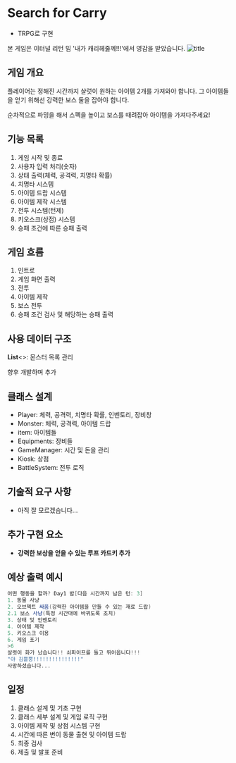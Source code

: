 # Search for Carry
- TRPG로 구현

본 게임은 이터널 리턴 밈 '내가 캐리헤줋꼐!!!'에서 영감을 받았습니다.
![title](https://imgproxy.shelter.id/sig/w:3840/rt:fill/Z3M6Ly9zaGVsdGVyLW1lZGlhL3UvQnV0NTdYV3lNN080eUdvbzhyV2V5R25semI4My9pbWFnZXMvMTczMDc4NDU4MDY2MV9lYmNkZDk3Yi04MzJjLTQzZjYtODBmNC0xYTI5OWM5MGE0ZDUud2VicA==)
## 게임 개요
플레이어는 정해진 시간까지 샬럿이 원하는 아이템 2개를 가져와야 합니다. 그 아이템들을 얻기 위해선 강력한 보스 둘을 잡아야 합니다.

순차적으로 파밍을 해서 스펙을 높이고 보스를 때려잡아 아이템을 가져다주세요!

## 기능 목록
1. 게임 시작  및 종료
2. 사용자 입력 처리(숫자)
3. 상태 출력(체력, 공격력, 치명타 확률)
4. 치명타 시스템
5. 아이템 드랍 시스템
6. 아이템 제작 시스템
7. 전투 시스템(턴제)
8. 키오스크(상점) 시스템
9. 승패 조건에 따른 승패 출력

## 게임 흐름
1. 인트로
2. 게임 화면 출력
3. 전투
4. 아이템 제작
5. 보스 전투
6. 승패 조건 검사 및 해당하는 승패 출력

## 사용 데이터 구조
**List**<>: 몬스터 목록 관리

향후 개발하며 추가

## 클래스 설계
- Player: 체력, 공격력, 치명타 확률, 인벤토리, 장비창
- Monster: 체력, 공격력, 아이템 드랍
- item: 아이템들
- Equipments: 장비들
- GameManager: 시간 및 돈을 관리
- Kiosk: 상점
- BattleSystem: 전투 로직

##  기술적 요구 사항
- 아직 잘 모르겠습니다...

## 추가 구현 요소
- **강력한 보상을 얻을 수 있는 루프 카드키 추가**

## 예상 출력 예시
```csharp
어떤 행동을 할까? Day1 밤[다음 시간까지 남은 턴: 3]
1. 동물 사냥
2. 오브젝트 싸움(강력한 아이템을 만들 수 있는 재료 드랍)
2.1 보스 사냥(특정 시간대에 바뀌도록 조치)
3. 상태 및 인벤토리
4. 아이템 제작
5. 키오스크 이용
6. 게임 포기
>6
살렷이 화가 났습니다!! 쇠파이프를 들고 뛰어옵니다!!!
"야 김쁠뿡!!!!!!!!!!!!!!!"
사망하셨습니다...
```
## 일정
1. 클래스 설계 및 기초 구현
2. 클래스 세부 설계 및 게임 로직 구현
3. 아이템 제작 및 상점 시스템 구현
4. 시간에 따른 변이 동물 출현 및 아이템 드랍
5. 최종 검사
6. 제출 및 발표 준비

 
